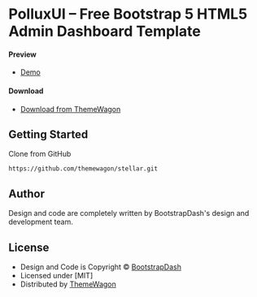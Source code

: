 # PolluxUI – Free Bootstrap 5 HTML5 Admin Dashboard Template

#### Preview

 - [Demo](https://themewagon.github.io/stellar/)

#### Download
 - [Download from ThemeWagon](https://themewagon.com/themes/free-bootstrap-4-web-application-dashboard-template/)
 
 
## Getting Started

Clone from GitHub 
```
https://github.com/themewagon/stellar.git
```

## Author

Design and code are completely written by BootstrapDash's design and development team.  


## License

 - Design and Code is Copyright &copy; [BootstrapDash](/https://www.bootstrapdash.com/)
 - Licensed under [MIT]
 - Distributed by [ThemeWagon](https://themewagon.com)

